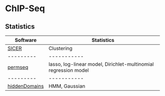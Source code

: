 # ChIP-Seq



## Statistics

Software | Statistics
---------|-----------
[SICER](https://home.gwu.edu/~wpeng/Software.htm) | Clustering
---------|-----------
[permseq](https://github.com/keleslab/permseq/) | lasso, log-linear model, Dirichlet-multinomial regression model
---------|-----------
[hiddenDomains](https://bmcbioinformatics.biomedcentral.com/articles/10.1186/s12859-016-0991-z) | HMM, Gaussian
